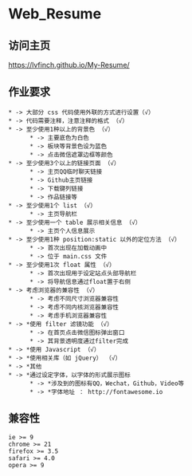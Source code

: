 <!--
 * -> Author : Akko
 * -> Date : 2020-04-17 17:28:44
 * -> LastEditTime : 2020-04-23 20:45:33
 * -> LastEditors : Akko
 * -> Description : 
 * -> FilePath : \My-Resume\README.md
 * -> Copyright  © 2020 Akko All rights reserved.
 -->
# Web_Resume
## 访问主页
https://lvfinch.github.io/My-Resume/
## 作业要求
    * -> 大部分 css 代码使用外联的方式进行设置（√）
    * -> 代码需要注释，注意注释的格式 （√）
    * -> 至少使用1种以上的背景色 （√）
          * -> 主要底色为白色
          * -> 板块等背景色设为蓝色
          * -> 点击微信遮罩边框等颜色
    * -> 至少使用3个以上的链接页面 （√）
          * -> 主页QQ临时聊天链接
          * -> Github主页链接
          * -> 下载键列链接
          * -> 作品链接等
    * -> 至少使用1个 list （√）
          * -> 主页导航栏
    * -> 至少使用一个 table 展示相关信息 （√）
          * -> 主页个人信息展示
    * -> 至少使用1种 position:static 以外的定位方法 （√）
          * -> 首次出现在加载动画中
          * -> 位于 main.css 文件
    * -> 至少使用1次 float 属性 （√）
          * -> 首次出现用于设定站点头部导航栏
          * -> 将导航信息通过float置于右侧
    * -> 考虑浏览器的兼容性 （√）
          * -> 考虑不同尺寸浏览器兼容性
          * -> 考虑不同内核浏览器兼容性
          * -> 考虑手机浏览器兼容性
    * -> *使用 filter 滤镜功能 （√）
          * -> 在首页点击微信图标弹出窗口
          * -> 其背景透明度通过filter完成
    * -> *使用 Javascript （√）
    * -> *使用相关库（如 jQuery） （√）
    * -> *其他
    * -> *通过设定字体，以字体的形式展示图标
          * -> *涉及到的图标有QQ，Wechat，Github，Video等
          * -> *字体地址 ： http://fontawesome.io
## 兼容性
    ie >= 9
    chrome >= 21
    firefox >= 3.5
    safari >= 4.0
    opera >= 9
